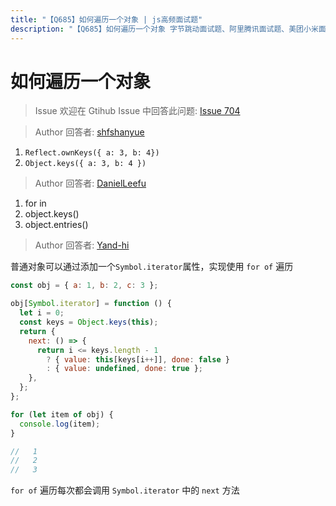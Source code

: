 ```yaml
---
title: "【Q685】如何遍历一个对象 | js高频面试题"
description: "【Q685】如何遍历一个对象 字节跳动面试题、阿里腾讯面试题、美团小米面试题。"
---
```


# 如何遍历一个对象

> Issue
> 欢迎在 Gtihub Issue 中回答此问题: [Issue 704](https://github.com/shfshanyue/Daily-Question/issues/704)

> Author
> 回答者: [shfshanyue](https://github.com/shfshanyue)

1. `Reflect.ownKeys({ a: 3, b: 4})`
2. `Object.keys({ a: 3, b: 4 })`

> Author
> 回答者: [DanielLeefu](https://github.com/DanielLeefu)

1.  for in
2.  object.keys()
3.  object.entries()

> Author
> 回答者: [Yand-hi](https://github.com/Yand-hi)

普通对象可以通过添加一个`Symbol.iterator`属性，实现使用 `for of` 遍历

```js
const obj = { a: 1, b: 2, c: 3 };

obj[Symbol.iterator] = function () {
  let i = 0;
  const keys = Object.keys(this);
  return {
    next: () => {
      return i <= keys.length - 1
        ? { value: this[keys[i++]], done: false }
        : { value: undefined, done: true };
    },
  };
};

for (let item of obj) {
  console.log(item);
}

//   1
//   2
//   3
```

`for of` 遍历每次都会调用 `Symbol.iterator` 中的 `next` 方法

